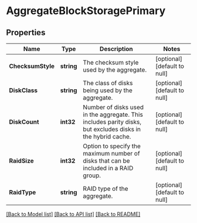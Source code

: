 # AggregateBlockStoragePrimary

## Properties
Name | Type | Description | Notes
------------ | ------------- | ------------- | -------------
**ChecksumStyle** | **string** | The checksum style used by the aggregate. | [optional] [default to null]
**DiskClass** | **string** | The class of disks being used by the aggregate. | [optional] [default to null]
**DiskCount** | **int32** | Number of disks used in the aggregate. This includes parity disks, but excludes disks in the hybrid cache. | [optional] [default to null]
**RaidSize** | **int32** | Option to specify the maximum number of disks that can be included in a RAID group. | [optional] [default to null]
**RaidType** | **string** | RAID type of the aggregate. | [optional] [default to null]

[[Back to Model list]](../README.md#documentation-for-models) [[Back to API list]](../README.md#documentation-for-api-endpoints) [[Back to README]](../README.md)


